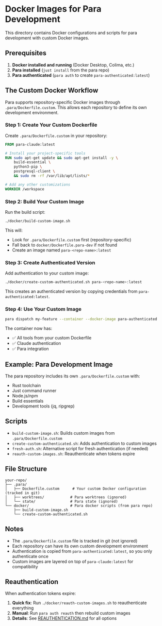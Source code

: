 # Docker Images for Para Development

This directory contains Docker configurations and scripts for para development with custom Docker images.

## Prerequisites

1. **Docker installed and running** (Docker Desktop, Colima, etc.)
2. **Para installed** (`just install` from the para repo)
3. **Para authenticated** (`para auth` to create `para-authenticated:latest`)

## The Custom Docker Workflow

Para supports repository-specific Docker images through `.para/Dockerfile.custom`. This allows each repository to define its own development environment.

### Step 1: Create Your Custom Dockerfile

Create `.para/Dockerfile.custom` in your repository:

```dockerfile
FROM para-claude:latest

# Install your project-specific tools
RUN sudo apt-get update && sudo apt-get install -y \
    build-essential \
    python3-pip \
    postgresql-client \
    && sudo rm -rf /var/lib/apt/lists/*

# Add any other customizations
WORKDIR /workspace
```

### Step 2: Build Your Custom Image

Run the build script:
```bash
./docker/build-custom-image.sh
```

This will:
- Look for `.para/Dockerfile.custom` first (repository-specific)
- Fall back to `docker/Dockerfile.para-dev` if not found
- Create an image named `para-<repo-name>:latest`

### Step 3: Create Authenticated Version

Add authentication to your custom image:
```bash
./docker/create-custom-authenticated.sh para-<repo-name>:latest
```

This creates an authenticated version by copying credentials from `para-authenticated:latest`.

### Step 4: Use Your Custom Image

```bash
para dispatch my-feature --container --docker-image para-authenticated:latest
```

The container now has:
- ✅ All tools from your custom Dockerfile
- ✅ Claude authentication
- ✅ Para integration

## Example: Para Development Image

The para repository includes its own `.para/Dockerfile.custom` with:
- Rust toolchain
- Just command runner
- Node.js/npm
- Build essentials
- Development tools (jq, ripgrep)

## Scripts

- `build-custom-image.sh`: Builds custom images from `.para/Dockerfile.custom`
- `create-custom-authenticated.sh`: Adds authentication to custom images
- `fresh-auth.sh`: Alternative script for fresh authentication (if needed)
- `reauth-custom-images.sh`: Reauthenticate when tokens expire

## File Structure

```
your-repo/
├── .para/
│   ├── Dockerfile.custom      # Your custom Docker configuration (tracked in git)
│   ├── worktrees/            # Para worktrees (ignored)
│   └── state/                # Para state (ignored)
└── docker/                   # Para docker scripts (from para repo)
    ├── build-custom-image.sh
    └── create-custom-authenticated.sh
```

## Notes

- The `.para/Dockerfile.custom` file is tracked in git (not ignored)
- Each repository can have its own custom development environment
- Authentication is copied from `para-authenticated:latest`, so you only authenticate once
- Custom images are layered on top of `para-claude:latest` for compatibility

## Reauthentication

When authentication tokens expire:

1. **Quick fix**: Run `./docker/reauth-custom-images.sh` to reauthenticate everything
2. **Manual**: Run `para auth reauth` then rebuild custom images
3. **Details**: See [REAUTHENTICATION.md](REAUTHENTICATION.md) for all options

